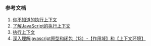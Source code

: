 

### 参考文档
1. [你不知道的执行上下文](https://zhuanlan.zhihu.com/p/26011572)
2. [了解JavaScript的执行上下文](http://yanhaijing.com/javascript/2014/04/29/what-is-the-execution-context-in-javascript/)
3. [执行上下文](https://yangbo5207.github.io/wutongluo/ji-chu-jin-jie-xi-lie/er-3001-zhi-xing-shang-xia-wen.html)
4. [深入理解javascript原型和闭包（13）-【作用域】和【上下文环境】](http://www.cnblogs.com/wangfupeng1988/p/3991995.html)

